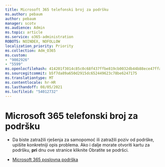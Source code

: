 ```yaml
---
title: Microsoft 365 telefonski broj za podršku
ms.author: pebaum
author: pebaum
manager: scotv
ms.audience: Admin
ms.topic: article
ms.service: o365-administration
ROBOTS: NOINDEX, NOFOLLOW
localization_priority: Priority
ms.collection: Adm_O365
ms.custom:
- "9002926"
- "5599"
ms.openlocfilehash: 414201f3014c85c0c68f437ffbe819cb0032db44b88ece47ffabfcaf65f8d577
ms.sourcegitcommit: b5f7da89a650d2915dc652449623c78be6247175
ms.translationtype: MT
ms.contentlocale: hr-HR
ms.lasthandoff: 08/05/2021
ms.locfileid: "54012732"
---
```

# <a name="microsoft-365-support-phone-number"></a>Microsoft 365 telefonski broj za podršku

- Da biste zatražili rješenja za samopomoć ili zatražili poziv od podrške, upišite konkretniji opis problema.  Ako i dalje morate otvoriti kartu za podršku, **pri** dnu ove stranice kliknite Obratite se podršci.

- [Microsoft 365 poslovna podrška](https://go.microsoft.com/fwlink/p/?linkid=518322)
